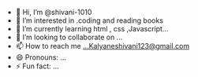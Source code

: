 - 👋 Hi, I’m @shivani-1010
- 👀 I’m interested in .coding and reading books
- 🌱 I’m currently learning html , css ,Javascript...
- 💞️ I’m looking to collaborate on ...
- 📫 How to reach me ...Kalyaneshivani123@gmail.com
- 😄 Pronouns: ...
- ⚡ Fun fact: ...

<!---
shivani-1010/shivani-1010 is a ✨ special ✨ repository because its `README.md` (this file) appears on your GitHub profile.
You can click the Preview link to take a look at your changes.
--->

